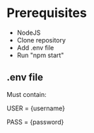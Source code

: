 # Prerequisites
- NodeJS
- Clone repository
- Add .env file
- Run "npm start"


## .env file
Must contain:

USER = {username}

PASS = {password}
